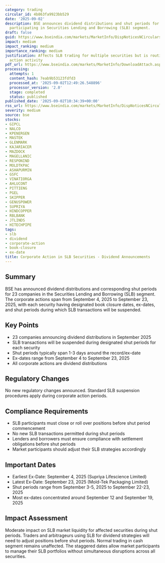 ```yaml
---
category: trading
circular_id: 4b863fa9923bb529
date: '2025-09-02'
description: BSE announces dividend distributions and shut periods for 23 companies
  participating in Securities Lending and Borrowing (SLB) segment.
draft: false
guid: https://www.bseindia.com/markets/MarketInfo/DispNoticesNCirculars.aspx?Noticeid={C220D309-BCE4-4D71-9188-1CB6588BC7DA}&noticeno=20250902-14&dt=09/02/2025&icount=14&totcount=25&flag=0
impact: medium
impact_ranking: medium
importance_ranking: medium
justification: Affects SLB trading for multiple securities but is routine corporate
  action activity
pdf_url: https://www.bseindia.com/markets/MarketInfo/DownloadAttach.aspx?id=20250902-14&attachedId=4da9db4d-962b-434d-855f-1a8693c9a89f
processing:
  attempts: 1
  content_hash: 7eab9b53123fdfd3
  processed_at: '2025-09-02T12:49:26.548896'
  processor_version: '2.0'
  stage: completed
  status: published
published_date: '2025-09-02T10:34:39+00:00'
rss_url: https://www.bseindia.com/markets/MarketInfo/DispNoticesNCirculars.aspx?Noticeid={C220D309-BCE4-4D71-9188-1CB6588BC7DA}&noticeno=20250902-14&dt=09/02/2025&icount=14&totcount=25&flag=0
severity: medium
source: bse
stocks:
- GIPCL
- NALCO
- KPENERGEN
- MASTEK
- GLENMARK
- KAJARIACER
- MAZDOCK
- MAGELLANIC
- RESPONIND
- MOLDTKPAC
- ASHAPURMIN
- GSFC
- VINATIORGA
- AHLUCONT
- PITTIENG
- PGEL
- SKIPPER
- GENUSPOWER
- SUPRIYA
- HINDCOPPER
- RBLBANK
- JTLINDS
- HITECHPIPE
tags:
- slb
- dividend
- corporate-action
- book-closure
- ex-date
title: Corporate Action in SLB Securities - Dividend Announcements
---
```


## Summary

BSE has announced dividend distributions and corresponding shut periods for 23 companies in the Securities Lending and Borrowing (SLB) segment. The corporate actions span from September 4, 2025 to September 23, 2025, with each security having designated book closure dates, ex-dates, and shut periods during which SLB transactions will be suspended.

## Key Points

- 23 companies announcing dividend distributions in September 2025
- SLB transactions will be suspended during designated shut periods for each security
- Shut periods typically span 1-3 days around the record/ex-date
- Ex-dates range from September 4 to September 23, 2025
- All corporate actions are dividend distributions

## Regulatory Changes

No new regulatory changes announced. Standard SLB suspension procedures apply during corporate action periods.

## Compliance Requirements

- SLB participants must close or roll over positions before shut period commencement
- No new SLB transactions permitted during shut periods
- Lenders and borrowers must ensure compliance with settlement obligations before shut periods
- Market participants should adjust their SLB strategies accordingly

## Important Dates

- Earliest Ex-Date: September 4, 2025 (Supriya Lifescience Limited)
- Latest Ex-Date: September 23, 2025 (Mold-Tek Packaging Limited)
- Shut periods range from September 3-5, 2025 to September 22-23, 2025
- Most ex-dates concentrated around September 12 and September 19, 2025

## Impact Assessment

Moderate impact on SLB market liquidity for affected securities during shut periods. Traders and arbitrageurs using SLB for dividend strategies will need to adjust positions before shut periods. Normal trading in cash segment remains unaffected. The staggered dates allow market participants to manage their SLB portfolios without simultaneous disruptions across all securities.